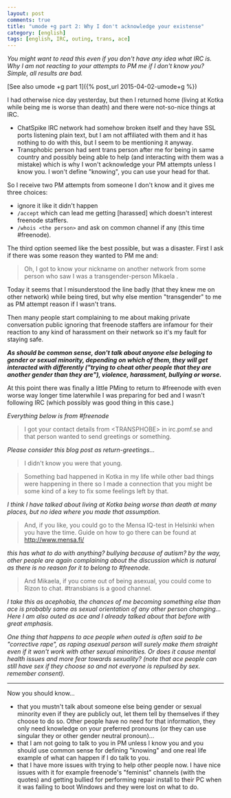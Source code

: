 ```yaml
---
layout: post
comments: true
title: "umode +g part 2: Why I don't acknowledge your existense"
category: [english]
tags: [english, IRC, outing, trans, ace]
---
```


*You might want to read this even if you don't have any idea what IRC is.
Why I am not reacting to your attempts to PM me if I don't know you?
Simple, all results are bad.*

[See also umode +g part 1]({% post_url 2015-04-02-umode+g %})

I had otherwise nice day yesterday, but then I returned home (living at
Kotka while being me is worse than death) and there were not-so-nice
things at IRC.

* ChatSpike IRC network had somehow broken itself and they have SSL ports
  listening plain text, but I am not affiliated with them and it has
  nothing to do with this, but I seem to be mentioning it anyway.
* Transphobic person had sent trans person after me for being in same
  country and possibly being able to help (and interacting with them was
  a mistake) which is why I won't acknowledge your PM attempts unless I
  know you. I won't define "knowing", you can use your head for that.

So I receive two PM attempts from someone I don't know and it gives me
three choices:

* ignore it like it didn't happen
* `/accept` which can lead me getting [harassed] which doesn't interest
  freenode staffers.
* `/whois <the person>` and ask on common channel if any (this time
  \#freenode).

The third option seemed like the best possible, but was a disaster. First
I ask if there was some reason they wanted to PM me and:

> Oh, I got to know your nickname on another network from some person who
  saw I was a transgender-person Mikaela .

Today it seems that I misunderstood the line badly
(that they knew me on other network) while being tired, but
why else mention "transgender" to me as PM attempt reason if I wasn't
trans.

Then many people start complaining to me about making private conversation
public ignoring that freenode staffers are infamour for their reaction to
any kind of harassment on their network so it's my fault for staying safe.

***As should be common sense, don't talk about anyone else beloging to
gender or sexual minority, depending on which of them, they will get
interacted with differently ("trying to cheat other people that they are
another gender than they are"), violence, harassment, bullying or worse.***

At this point there was finally a little PMing to return to \#freenode
with even worse way longer time laterwhile I was preparing for bed and
I wasn't following IRC (which possibly was good thing in this case.)

*Everything below is from \#freenode*

> I got your contact details from \<TRANSPHOBE\> in irc.pomf.se and that
  person wanted to send greetings or something.

*Please consider this blog post as return-greetings...*

> I didn't know you were that young.

> Something bad happened in Kotka in my life while other bad things were
  happening in there so I made a connection that you might be some kind of
  a key to fix some feelings left by that.

*I think I have talked about living at Kotka being worse than death at many
places, but no idea where you made that assumption.*

> And, if you like, you could go to the Mensa IQ-test in Helsinki when
  you have the time. Guide on how to go there can be found at
  http://www.mensa.fi/

*this has what to do with anything? bullying because of autism? by the way,
other people are again complaining about the discussion which is natural
as there is no reason for it to belong to \#freenode.*

> And Mikaela, if you come out of being asexual, you could come to Rizon
  to chat. #transbians is a good channel.

*I take this as acephobia, the chances of me becoming something else than
ace is probably same as sexual orientation of any other person changing...
Here I am also outed as ace and I already talked about that before with
great emphasis.*

*One thing that happens to ace people when outed is often said to be
"corrective rape", as raping asexual person will surely make them straight
even if it won't work with other sexual minorities. Or does it cause mental
health issues and more fear towards sexuality? (note that ace people can
still have sex if they choose so and not everyone is repulsed by sex.
remember consent).*

* * * * *

Now you should know...

* that you mustn't talk about someone else being gender or sexual minority
  even if they are publicly out, let them tell by themselves if they choose
  to do so. Other people have no need for that information, they only need
  knowledge on your preferred pronouns (or they can use singular they or
  other gender neutral pronoun)…
* that I am not going to talk to you in PM unless I know you and you should
  use common sense for defining "knowing" and one real life example of what
  can happen if I do talk to you.
* that I have more issues with trying to help other people now. I have nice
  issues with it for example freenode's "feminist" channels (with the
  quotes) and getting bullied for performing repair install to their PC
  when it was failing to boot Windows and they were lost on what to do.
